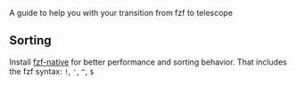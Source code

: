 A guide to help you with your transition from fzf to telescope

## Sorting

Install [fzf-native](https://github.com/nvim-telescope/telescope-fzf-native.nvim) for better performance and sorting behavior.
That includes the fzf syntax: `!`, `'`, `^`, `$`
